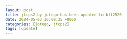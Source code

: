 ```yaml
---
layout: post
title: jtcps2 by jotego has been updated to bff2520
date: 2024-05-03 16:09:35 +0000
categories: [jotego, jtcps2]
tags: [update]
---
```


